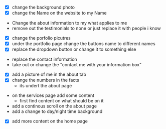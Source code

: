 - [x] change the background photo 
- [x] change the Name on the website to my Name
- Change the about information to my what applies to me
- remove out the testimonials to none or just replace it with people i know
- [x] change the porfolio picutres 
- [x] under the portfolio page change the buttons name to different names
- [x] replace the dropdown button or change it to something else
- replace the contact information 
- take out or change the "contact me with your information box"
- [x] add a picture of me in the about tab
- [x] change the numbers in the facts
    - its undert the about page
- on the services page add some content 
    - first find content on what should be on it
- add a continous scroll on the about page
- add a change to day/night time background
- [x] add more content on the home page